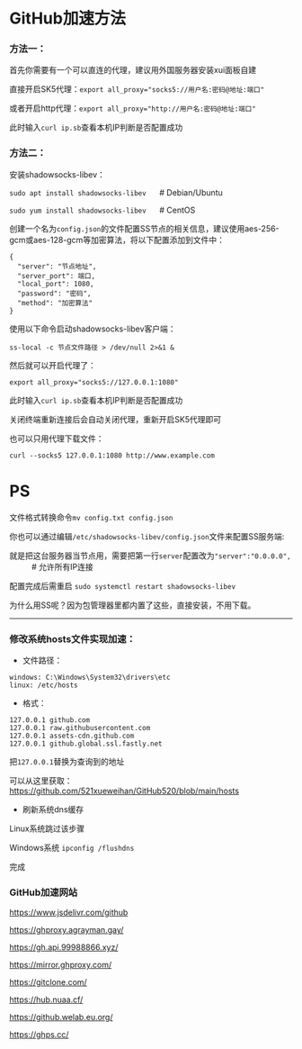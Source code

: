 #  GitHub加速方法

###  方法一：

首先你需要有一个可以直连的代理，建议用外国服务器安装xui面板自建

直接开启SK5代理：```export all_proxy="socks5://用户名:密码@地址:端口"```

或者开启http代理：```export all_proxy="http://用户名:密码@地址:端口"```

此时输入```curl ip.sb```查看本机IP判断是否配置成功


###  方法二：
安装shadowsocks-libev：

```sudo apt install shadowsocks-libev```  &nbsp;&nbsp;&nbsp;&nbsp;  #  Debian/Ubuntu

```sudo yum install shadowsocks-libev```  &nbsp;&nbsp;&nbsp;&nbsp;  #  CentOS


创建一个名为```config.json```的文件配置SS节点的相关信息，建议使用aes-256-gcm或aes-128-gcm等加密算法，将以下配置添加到文件中：
```
{
  "server": "节点地址",
  "server_port": 端口,
  "local_port": 1080,
  "password": "密码",
  "method": "加密算法"
}
```


使用以下命令启动shadowsocks-libev客户端：

```ss-local -c 节点文件路径 > /dev/null 2>&1 &```

然后就可以开启代理了：

```export all_proxy="socks5://127.0.0.1:1080"```



此时输入```curl ip.sb```查看本机IP判断是否配置成功

关闭终端重新连接后会自动关闭代理，重新开启SK5代理即可


也可以只用代理下载文件：

```curl --socks5 127.0.0.1:1080 http://www.example.com```


#  PS

文件格式转换命令```mv config.txt config.json```

你也可以通过编辑```/etc/shadowsocks-libev/config.json```文件来配置SS服务端:

就是把这台服务器当节点用，需要把第一行```server```配置改为```"server":"0.0.0.0",``` &nbsp;&nbsp;&nbsp;&nbsp;&nbsp;&nbsp;&nbsp;&nbsp;&nbsp;&nbsp;#  允许所有IP连接

配置完成后需重启 ```sudo systemctl restart shadowsocks-libev```

为什么用SS呢？因为包管理器里都内置了这些，直接安装，不用下载。

---
 

###  修改系统hosts文件实现加速：

+ 文件路径：
```
windows: C:\Windows\System32\drivers\etc 
linux: /etc/hosts
```
+ 格式：
```
127.0.0.1 github.com
127.0.0.1 raw.githubusercontent.com
127.0.0.1 assets-cdn.github.com
127.0.0.1 github.global.ssl.fastly.net
```
把```127.0.0.1```替换为查询到的地址

可以从这里获取：https://github.com/521xueweihan/GitHub520/blob/main/hosts

+ 刷新系统dns缓存

Linux系统跳过该步骤

Windows系统 ```ipconfig /flushdns```

完成

###  GitHub加速网站 

https://www.jsdelivr.com/github

https://ghproxy.agrayman.gay/

https://gh.api.99988866.xyz/

https://mirror.ghproxy.com/

https://gitclone.com/

https://hub.nuaa.cf/

https://github.welab.eu.org/

https://ghps.cc/
